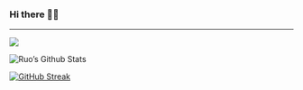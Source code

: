 ### Hi there 👋🏻
---------------------------
![](https://komarev.com/ghpvc/?username=ruo2019&color=9d33e8)

![Ruo’s Github Stats](https://github-readme-stats.vercel.app/api?username=ruo2019&show_icons=true&icon_color=0c8204&count_private=true&border_radius=50&bg_color=45,34b1eb,34b1eb,fc8c03,9d00ff,9d00ff&text_color=fff&title_color=fff) 


[![GitHub Streak](https://github-readme-streak-stats.herokuapp.com/?user=ruo2019&theme=vue&border_radius=50&title_color=0000ff)](https://git.io/streak-stats)
